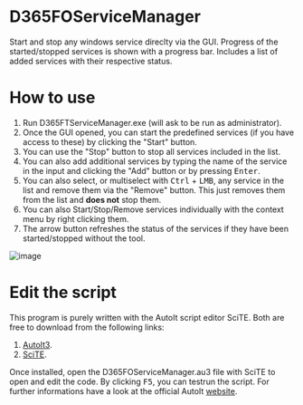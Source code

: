 # D365FOServiceManager

Start and stop any windows service direclty via the GUI. Progress of the started/stopped services is shown with a progress bar. Includes a list of added services with their respective status.


# How to use

1.  Run D365FTServiceManager.exe (will ask to be run as administrator).
2.  Once the GUI opened, you can start the predefined services (if you have access to these) by clicking the "Start" button.
3.  You can use the "Stop" button to stop all services included in the list.
4.  You can also add additional services by typing the name of the service in the input and clicking the "Add" button or by pressing <kbd>Enter</kbd>.
5.  You can also select, or multiselect with <kbd>Ctrl</kbd> + <kbd>LMB</kbd>, any service in the list and remove them via the "Remove" button. This just removes them from the list and **does not** stop them.
6.  You can also Start/Stop/Remove services individually with the context menu by right clicking them.
7.  The arrow button refreshes the status of the services if they have been started/stopped without the tool.

![image](https://user-images.githubusercontent.com/112094138/191783407-28ca1bf7-e66f-4b15-828b-58c313e8eb26.png)
# Edit the script

This program is purely written with the AutoIt script editor SciTE. 
Both are free to download from the following links:
1.  [AutoIt3](https://www.autoitscript.com/site/autoit/downloads/).
2.  [SciTE](https://www.autoitscript.com/site/autoit-script-editor/downloads/).

Once installed, open the D365FOServiceManager.au3 file with SciTE to open and edit the code. By clicking <kbd>F5</kbd>, you can testrun the script.
For further informations have a look at the official AutoIt [website](https://www.autoitscript.com/site/autoit-script-editor/installation/).
